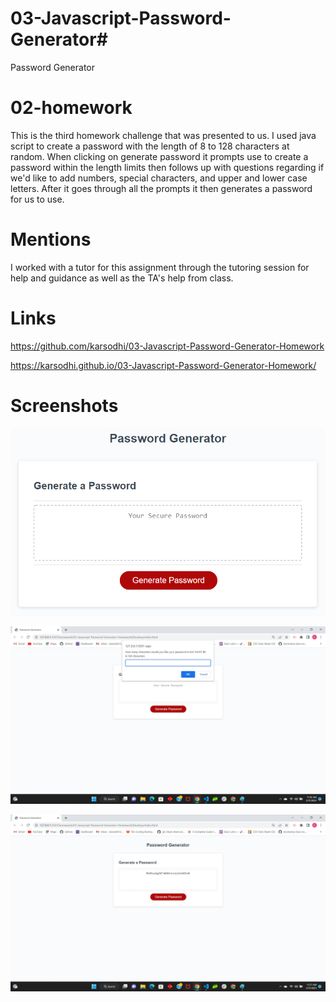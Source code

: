 # 03-Javascript-Password-Generator# 
Password Generator

# 02-homework
This is the third homework challenge that was presented to us.  I used java script to create a password with the length of 8 to 128 characters at random.  When clicking on generate password it prompts use to create a password within the length limits then follows up with questions regarding if we'd like to add numbers, special characters, and upper and lower case letters.  After it goes through all the prompts it then generates a password for us to use.



# Mentions
I worked with a tutor for this assignment through the tutoring session for help and guidance as well as the TA's help from class.

# Links
https://github.com/karsodhi/03-Javascript-Password-Generator-Homework

https://karsodhi.github.io/03-Javascript-Password-Generator-Homework/


# Screenshots 
![The password generator creates a password between the length of 8 to 128 characters and includes lower case letters, upper case letters, special characters, and numbers.](./assets/images/03-javascript-homework-demo.png)

![Password Generator](./assets/images/password.jpg)

![Another picture](./assets/images/generator.jpg)